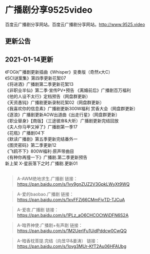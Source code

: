 广播剧分享9525video
==================
百度云广播剧分享网站。百度云广播剧分享网站。<http://www.9525.video>


<h2>更新公告</h2>
<h2>2021-01-14更新</h2>

《FOG》广播剧更新插曲《Whisper》变奏版（奇然x大C）</br>
《SCI谜案集》第四季更新花絮07</br>
《将进酒》广播剧第二季更新花絮13</br>
《非职业半仙》第二季·宣传PV+预告
《离婚前后》广播剧百万福利</br>
《他的人设不太行》定档预告（网盘群更新）</br>
《天资愚钝》广播剧更新录制花絮02（网盘群更新）</br>
《我喜欢你的信息素》广播剧更新300W福利 赏香大会（网盘群更新）</br>
《逐浪》广播剧更新AOW出道曲《出走行星》（网盘群更新）</br>
《职业替身》【商版】（三途彼岸&大昕）广播剧更新完结回放</br>
《夫人你马甲又掉了》广播剧第一季17</br>
《花瓶》广播剧04下</br>
《默读广播剧》第五季更新完结番外一</br>
《图灵密码》第二季更新12</br>
《飞鸥不下》800W福利·原声带曲目</br>
《有种你再撞一下》广播剧.第二季更新预告</br>
新上架 X-星辰落下之时.广播剧.更新01</br>
<h2></h2>

>A-AWM绝地求生.广播剧
链接：https://pan.baidu.com/s/1vy9gnZUZ2V3GpkLWyXt9WQ
 
>A-爱的baobao.广播剧
链接：https://pan.baidu.com/s/1xvFFZj66CMmFjvTD-TJCuA
 
 
>A-爱夜.广播剧
链接：https://pan.baidu.com/s/1PLz_aO6CHCOCtWiDFN6S2A
 
 
>A-暗界神使.广播剧+有声剧
链接：https://pan.baidu.com/s/1M2UerIFu1UidPddcw0CwQQ

 
>A-暗香枕菩提.完结（向昱华&姜涛）
链接：https://pan.baidu.com/s/1ovg3MUr-KfT2Au06HFAUbg
